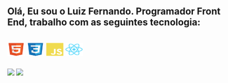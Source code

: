 ## Olá, Eu sou o Luiz Fernando. Programador Front End, trabalho com as seguintes tecnologia:

<div style="display: inline_block"><br>
     
  <img align="center" alt="Luiz-HTML" height="30" width="40" src="https://raw.githubusercontent.com/devicons/devicon/master/icons/html5/html5-original.svg">
  <img align="center" alt="Luiz-CSS" height="30" width="40" src="https://raw.githubusercontent.com/devicons/devicon/master/icons/css3/css3-original.svg">
  <img align="center" alt="Luiz-Js" height="30" width="40" src="https://raw.githubusercontent.com/devicons/devicon/master/icons/javascript/javascript-plain.svg">
  <img align="center" alt="Luiz-React" height="30" width="40" src="https://raw.githubusercontent.com/devicons/devicon/master/icons/react/react-original.svg">

  ##

  <div> 
        <a href = "mailto:batistaluizfernando146@gmail.com"><img src="https://img.shields.io/badge/-Gmail-%23333?style=for-the-badge&logo=gmail&logoColor=white" target="_blank"></a>
        <a href="https://https://www.linkedin.com/in/luiz-fernando-batista/" target="_blank"><img src="https://img.shields.io/badge/-LinkedIn-%230077B5?style=for-the-badge&logo=linkedin&logoColor=white" 
                 target="_blank"></a> 
  </div>
  
 


 
